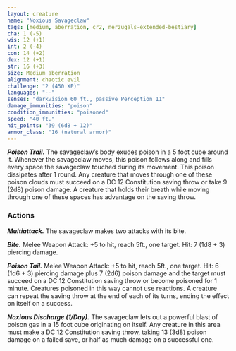 ```yaml
---
layout: creature
name: "Noxious Savageclaw"
tags: [medium, aberration, cr2, nerzugals-extended-bestiary]
cha: 1 (-5)
wis: 12 (+1)
int: 2 (-4)
con: 14 (+2)
dex: 12 (+1)
str: 16 (+3)
size: Medium aberration
alignment: chaotic evil
challenge: "2 (450 XP)"
languages: "--"
senses: "darkvision 60 ft., passive Perception 11"
damage_immunities: "poison"
condition_immunities: "poisoned"
speed: "40 ft."
hit_points: "39 (6d8 + 12)"
armor_class: "16 (natural armor)"
---
```


***Poison Trail.*** The savageclaw’s body exudes poison
in a 5 foot cube around it. Whenever the
savageclaw moves, this poison follows along and
fills every space the savageclaw touched during its
movement. This poison dissipates after 1 round.
Any creature that moves through one of these
poison clouds must succeed on a DC 12
Constitution saving throw or take 9 (2d8) poison
damage. A creature that holds their breath while
moving through one of these spaces has advantage
on the saving throw.

### Actions

***Multiattack.*** The savageclaw makes two attacks with
its bite.

***Bite.*** Melee Weapon Attack: +5 to hit, reach 5ft.,
one target. Hit: 7 (1d8 + 3) piercing damage.

***Poison Tail.*** Melee Weapon Attack: +5 to hit, reach
5ft., one target. Hit: 6 (1d6 + 3) piercing damage
plus 7 (2d6) poison damage and the target must
succeed on a DC 12 Constitution saving throw or
become poisoned for 1 minute. Creatures poisoned
in this way cannot use reactions. A creature can
repeat the saving throw at the end of each of its
turns, ending the effect on itself on a success.

***Noxious Discharge (1/Day).*** The savageclaw lets out
a powerful blast of poison gas in a 15 foot cube
originating on itself. Any creature in this area must
make a DC 12 Constitution saving throw, taking 13
(3d8) poison damage on a failed save, or half as
much damage on a successful one.
